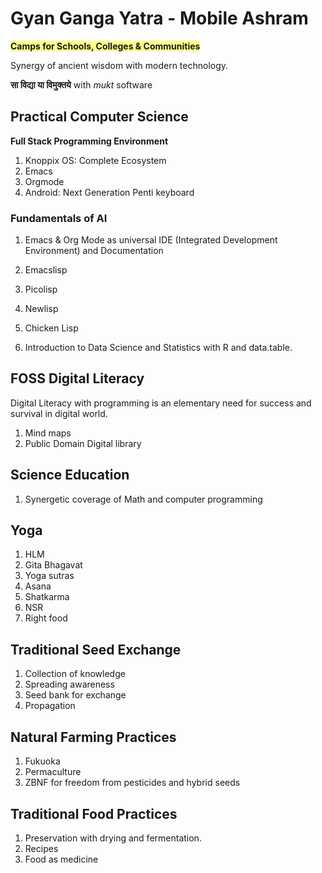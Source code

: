 # Gyan Ganga Yatra - Mobile Ashram 

<span style='background-color:#ffff8b;'>**Camps for Schools, Colleges & Communities**</span>

Synergy of ancient wisdom with modern technology.

**सा विद्या या विमुक्तये** with _mukt_ software

## Practical Computer Science

**Full Stack Programming Environment**

1. Knoppix OS: Complete Ecosystem 
2. Emacs 
3. Orgmode
4. Android: Next Generation Penti keyboard

### Fundamentals of AI 
1. Emacs & Org Mode as universal IDE (Integrated Development Environment) and Documentation 

2. Emacslisp

3. Picolisp

4. Newlisp

5. Chicken Lisp

6. Introduction to Data Science and Statistics with R and data.table.

## FOSS Digital Literacy

Digital Literacy with programming is an elementary need for success and survival in digital world.

1. Mind maps
2. Public Domain Digital library

## Science Education
 1. Synergetic coverage of Math and  computer programming

## Yoga 
1. HLM
2. Gita Bhagavat
3. Yoga sutras
4. Asana
5. Shatkarma
6. NSR
7. Right food

## Traditional Seed Exchange
 1. Collection of knowledge
2. Spreading awareness
3. Seed bank for exchange 
4. Propagation

## Natural Farming Practices
1. Fukuoka
2. Permaculture
3. ZBNF for freedom from pesticides and hybrid seeds

## Traditional Food Practices
1. Preservation with drying and fermentation.
2. Recipes
3. Food as medicine

